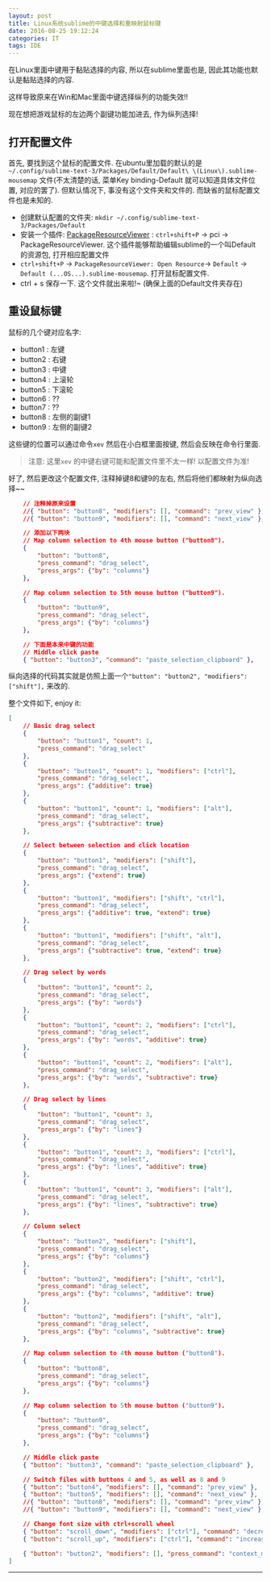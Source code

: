 ```yaml
---
layout: post
title: Linux系统sublime的中键选择和重映射鼠标键
date: 2016-08-25 19:12:24
categories: IT
tags: IDE
---
```


在Linux里面中键用于黏贴选择的内容, 所以在sublime里面也是, 因此其功能也默认是黏贴选择的内容.

这样导致原来在Win和Mac里面中键选择纵列的功能失效!! 

现在想把游戏鼠标的左边两个副键功能加进去, 作为纵列选择!

## 打开配置文件

首先, 要找到这个鼠标的配置文件. 在ubuntu里加载的默认的是`~/.config/sublime-text-3/Packages/Default/Default\ \(Linux\).sublime-mousemap` 文件(不太清楚的话, 菜单Key binding-Default 就可以知道具体文件位置, 对应的罢了). 但默认情况下, 事没有这个文件夹和文件的. 而缺省的鼠标配置文件也是未知的.

- 创建默认配置的文件夹: `mkdir ~/.config/sublime-text-3/Packages/Default`
- 安装一个插件: [PackageResourceViewer](https://github.com/skuroda/PackageResourceViewer) : `ctrl+shift+P` -> pci -> PackageResourceViewer. 这个插件能够帮助编辑sublime的一个叫Default的资源包, 打开相应配置文件
- `ctrl+shift+P` -> `PackageResourceViewer: Open Resource`-> `Default` -> `Default (...OS...).sublime-mousemap`. 打开鼠标配置文件.
- ctrl + s 保存一下. 这个文件就出来啦!~ (确保上面的Default文件夹存在)

## 重设鼠标键

鼠标的几个键对应名字:

- button1 : 左键
- button2 : 右键
- button3 : 中键
- button4 : 上滚轮
- button5 : 下滚轮
- button6 : ??
- button7 : ??
- button8 : 左侧的副键1
- button9 : 左侧的副键2

这些键的位置可以通过命令`xev` 然后在小白框里面按键, 然后会反映在命令行里面. 

> 注意: 这里`xev` 的中键右键可能和配置文件里不太一样! 以配置文件为准!

好了, 然后更改这个配置文件, 注释掉键8和键9的左右, 然后将他们都映射为纵向选择~~

~~~json
	// 注释掉原来设置
	//{ "button": "button8", "modifiers": [], "command": "prev_view" },
	//{ "button": "button9", "modifiers": [], "command": "next_view" },

	// 添加以下两块
	// Map column selection to 4th mouse button ("button8").
    {
        "button": "button8",
        "press_command": "drag_select",
        "press_args": {"by": "columns"}
    },

	// Map column selection to 5th mouse button ("button9").
    {
        "button": "button9",
        "press_command": "drag_select",
        "press_args": {"by": "columns"}
    },

    // 下面是本来中键的功能
    // Middle click paste
	{ "button": "button3", "command": "paste_selection_clipboard" },
~~~

纵向选择的代码其实就是仿照上面一个`"button": "button2", "modifiers": ["shift"],` 来改的.

整个文件如下, enjoy it:

~~~json
[
	// Basic drag select
	{
		"button": "button1", "count": 1,
		"press_command": "drag_select"
	},
	{
		"button": "button1", "count": 1, "modifiers": ["ctrl"],
		"press_command": "drag_select",
		"press_args": {"additive": true}
	},
	{
		"button": "button1", "count": 1, "modifiers": ["alt"],
		"press_command": "drag_select",
		"press_args": {"subtractive": true}
	},

	// Select between selection and click location
	{
		"button": "button1", "modifiers": ["shift"],
		"press_command": "drag_select",
		"press_args": {"extend": true}
	},
	{
		"button": "button1", "modifiers": ["shift", "ctrl"],
		"press_command": "drag_select",
		"press_args": {"additive": true, "extend": true}
	},
	{
		"button": "button1", "modifiers": ["shift", "alt"],
		"press_command": "drag_select",
		"press_args": {"subtractive": true, "extend": true}
	},

	// Drag select by words
	{
		"button": "button1", "count": 2,
		"press_command": "drag_select",
		"press_args": {"by": "words"}
	},
	{
		"button": "button1", "count": 2, "modifiers": ["ctrl"],
		"press_command": "drag_select",
		"press_args": {"by": "words", "additive": true}
	},
	{
		"button": "button1", "count": 2, "modifiers": ["alt"],
		"press_command": "drag_select",
		"press_args": {"by": "words", "subtractive": true}
	},

	// Drag select by lines
	{
		"button": "button1", "count": 3,
		"press_command": "drag_select",
		"press_args": {"by": "lines"}
	},
	{
		"button": "button1", "count": 3, "modifiers": ["ctrl"],
		"press_command": "drag_select",
		"press_args": {"by": "lines", "additive": true}
	},
	{
		"button": "button1", "count": 3, "modifiers": ["alt"],
		"press_command": "drag_select",
		"press_args": {"by": "lines", "subtractive": true}
	},

	// Column select
	{
		"button": "button2", "modifiers": ["shift"],
		"press_command": "drag_select",
		"press_args": {"by": "columns"}
	},
	{
		"button": "button2", "modifiers": ["shift", "ctrl"],
		"press_command": "drag_select",
		"press_args": {"by": "columns", "additive": true}
	},
	{
		"button": "button2", "modifiers": ["shift", "alt"],
		"press_command": "drag_select",
		"press_args": {"by": "columns", "subtractive": true}
	},

	// Map column selection to 4th mouse button ("button8").
    {
        "button": "button8",
        "press_command": "drag_select",
        "press_args": {"by": "columns"}
    },

	// Map column selection to 5th mouse button ("button9").
    {
        "button": "button9",
        "press_command": "drag_select",
        "press_args": {"by": "columns"}
    },

	// Middle click paste
	{ "button": "button3", "command": "paste_selection_clipboard" },

	// Switch files with buttons 4 and 5, as well as 8 and 9
	{ "button": "button4", "modifiers": [], "command": "prev_view" },
	{ "button": "button5", "modifiers": [], "command": "next_view" },
	//{ "button": "button8", "modifiers": [], "command": "prev_view" },
	//{ "button": "button9", "modifiers": [], "command": "next_view" },

	// Change font size with ctrl+scroll wheel
	{ "button": "scroll_down", "modifiers": ["ctrl"], "command": "decrease_font_size" },
	{ "button": "scroll_up", "modifiers": ["ctrl"], "command": "increase_font_size" },

	{ "button": "button2", "modifiers": [], "press_command": "context_menu" }
]
~~~

------
